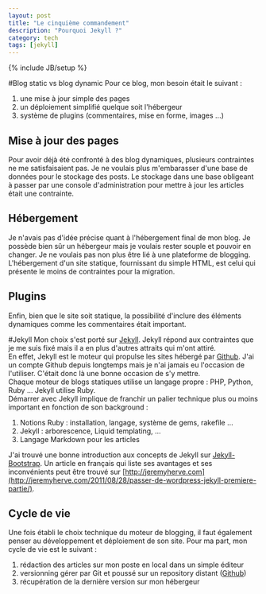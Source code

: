 ```yaml
---
layout: post
title: "Le cinquième commandement"
description: "Pourquoi Jekyll ?"
category: tech 
tags: [jekyll]
---
```

{% include JB/setup %}

#Blog static vs blog dynamic
Pour ce blog, mon besoin était le suivant : 
1. une mise à jour simple des pages
2. un déploiement simplifié quelque soit l'hébergeur
3. système de plugins (commentaires, mise en forme, images ...)


## Mise à jour des pages
Pour avoir déjà été confronté à des blog dynamiques, plusieurs contraintes ne me satisfaisaient pas. 
Je ne voulais plus m'embarasser d'une base de données pour le stockage des posts. 
Le stockage dans une base obligeant à passer par une console d'administration pour mettre à jour les articles était une contrainte.

## Hébergement
Je n'avais pas d'idée précise quant à l'hébergement final de mon blog.
Je possède bien sûr un hébergeur mais je voulais rester souple et pouvoir en changer. Je ne voulais pas non plus être lié à une plateforme de blogging.
L'hébergement d'un site statique, fournissant du simple HTML, est celui qui présente le moins de contraintes pour la migration.

## Plugins
Enfin, bien que le site soit statique, la possibilité d'inclure des éléments dynamiques comme les commentaires était important.

#Jekyll
Mon choix s'est porté sur [Jekyll](http://jekyllrb.com/).
Jekyll répond aux contraintes que je me suis fixé mais il a en plus d'autres attraits qui m'ont attiré.  
En effet, Jekyll est le moteur qui propulse les sites hébergé par [Github](https://help.github.com/articles/using-jekyll-with-pages). J'ai un compte Github depuis longtemps mais je n'ai jamais eu l'occasion de l'utiliser. C'était donc là une bonne occasion de s'y mettre.  
Chaque moteur de blogs statiques utilise un langage propre : PHP, Python, Ruby ... Jekyll utilise Ruby.  
Démarrer avec Jekyll implique de franchir un palier technique plus ou moins important en fonction de son background :
1. Notions Ruby : installation, langage, système de gems, rakefile ...
2. Jekyll : arborescence, Liquid templating,  ...
3. Langage Markdown pour les articles

J'ai trouvé une bonne introduction aux concepts de Jekyll sur [Jekyll-Bootstrap](http://jekyllbootstrap.com/lessons/jekyll-introduction.html). Un article en français qui liste ses avantages et ses inconvénients peut être trouvé sur [http://jeremyherve.com](http://jeremyherve.com/2011/08/28/passer-de-wordpress-jekyll-premiere-partie/).

## Cycle de vie
Une fois établi le choix technique du moteur de blogging, il faut également penser au développement et déploiement de son site.
Pour ma part, mon cycle de vie est le suivant : 
1. rédaction des articles sur mon poste en local dans un simple éditeur
2. versionning gérer par Git et poussé sur un repository distant ([Github](https://github.com/Twixer/site-twixer))
3. récupération de la dernière version sur mon hébergeur

